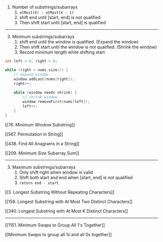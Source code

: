1. Number of substrings/subarrays
    1. `atMost(k) - atMost(k - 1)`
    2. shift end until [start, end] is not qualified
    3. Then shift start until [start, end] is qualified

---

3. Minimum substrings/subarrays
    1. shift end until the window is qualified. (Expand the window)
    2. Then shift start until the window is not qualified. (Shrink the window)
    3. Record minimum length while shifting start

```cpp
int left = 0, right = 0;

while (right < nums.size()) {
    // expand window
    window.addLast(nums[right]);
    right++;
    
    while (window needs shrink) {
        // shrink window
        window.removeFirst(nums[left]);
        left++;
    }
}
```

[[76. Minimum Window Substring]]

[[567. Permutation in String]]

[[438. Find All Anagrams in a String]]

[[209. Minimum Size Subarray Sum]]

---

3. Maximum substrings/subarrays
	1. Only shift right when window is valid
	2. Shift both start and end when [start, end] is not qualified
	3. `return end - start`

[[3. Longest Substring Without Repeating Characters]]

[[159. Longest Substring with At Most Two Distinct Characters]]

[[340. Longest Substring with At Most K Distinct Characters]]



---

[[1151. Minimum Swaps to Group All 1's Together]]

[[Minimum Swaps to group all 1s and all 0s together]]


